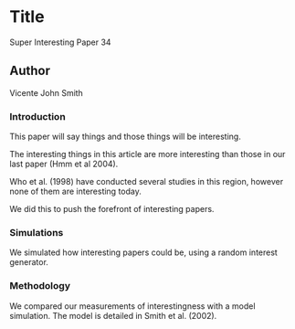 # Title
Super Interesting Paper 34

## Author
Vicente
John Smith

### Introduction

This paper will say things and those things will be interesting.

The interesting things in this article are more interesting than those in our last paper (Hmm et al 2004).

Who et al. (1998) have conducted several studies in this region, however none of them are interesting today.

We did this to push the forefront of interesting papers.

### Simulations

We simulated how interesting papers could be, using a random interest generator.

### Methodology

We compared our measurements of interestingness with a model simulation. The model is detailed in Smith et al. (2002).